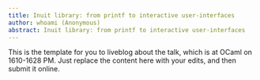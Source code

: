 ```yaml
---
title: Inuit library: from printf to interactive user-interfaces
author: whoami (Anonymous)
abstract: Inuit library: from printf to interactive user-interfaces
---
```


This is the template for you to liveblog about the talk,
which is at OCaml on 1610-1628 PM.  Just replace the content here
with your edits, and then submit it online.
